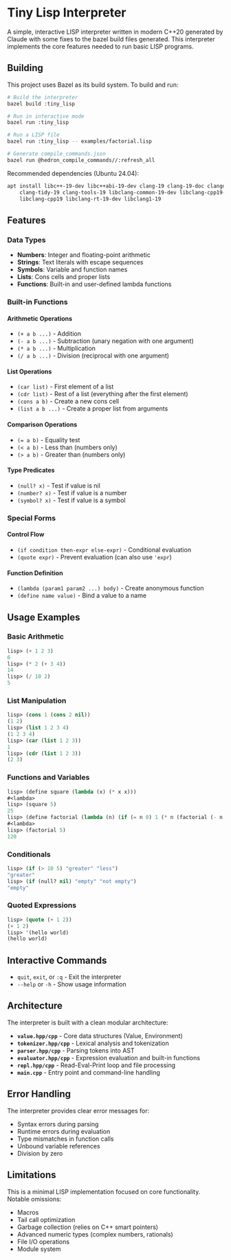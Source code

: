 # Tiny Lisp Interpreter

A simple, interactive LISP interpreter written in modern C++20
generated by Claude with some fixes to the bazel build files
generated. This interpreter implements the core features needed to run
basic LISP programs.

## Building

This project uses Bazel as its build system. To build and run:

```bash
# Build the interpreter
bazel build :tiny_lisp

# Run in interactive mode
bazel run :tiny_lisp

# Run a LISP file
bazel run :tiny_lisp -- examples/factorial.lisp

# Generate compile_commands.json
bazel run @hedron_compile_commands//:refresh_all
```

Recommended dependencies (Ubuntu 24.04):

```bash
apt install libc++-19-dev libc++abi-19-dev clang-19 clang-19-doc clangd-19 \
    clang-tidy-19 clang-tools-19 libclang-common-19-dev libclang-cpp19-dev \
    libclang-cpp19 libclang-rt-19-dev libclang1-19
```

## Features

### Data Types
- **Numbers**: Integer and floating-point arithmetic
- **Strings**: Text literals with escape sequences
- **Symbols**: Variable and function names
- **Lists**: Cons cells and proper lists
- **Functions**: Built-in and user-defined lambda functions

### Built-in Functions

#### Arithmetic Operations
- `(+ a b ...)` - Addition
- `(- a b ...)` - Subtraction (unary negation with one argument)
- `(* a b ...)` - Multiplication
- `(/ a b ...)` - Division (reciprocal with one argument)

#### List Operations
- `(car list)` - First element of a list
- `(cdr list)` - Rest of a list (everything after the first element)
- `(cons a b)` - Create a new cons cell
- `(list a b ...)` - Create a proper list from arguments

#### Comparison Operations
- `(= a b)` - Equality test
- `(< a b)` - Less than (numbers only)
- `(> a b)` - Greater than (numbers only)

#### Type Predicates
- `(null? x)` - Test if value is nil
- `(number? x)` - Test if value is a number
- `(symbol? x)` - Test if value is a symbol

### Special Forms

#### Control Flow
- `(if condition then-expr else-expr)` - Conditional evaluation
- `(quote expr)` - Prevent evaluation (can also use `'expr`)

#### Function Definition
- `(lambda (param1 param2 ...) body)` - Create anonymous function
- `(define name value)` - Bind a value to a name

## Usage Examples

### Basic Arithmetic
```lisp
lisp> (+ 1 2 3)
6
lisp> (* 2 (+ 3 4))
14
lisp> (/ 10 2)
5
```

### List Manipulation
```lisp
lisp> (cons 1 (cons 2 nil))
(1 2)
lisp> (list 1 2 3 4)
(1 2 3 4)
lisp> (car (list 1 2 3))
1
lisp> (cdr (list 1 2 3))
(2 3)
```

### Functions and Variables
```lisp
lisp> (define square (lambda (x) (* x x)))
#<lambda>
lisp> (square 5)
25
lisp> (define factorial (lambda (n) (if (= n 0) 1 (* n (factorial (- n 1))))))
#<lambda>
lisp> (factorial 5)
120
```

### Conditionals
```lisp
lisp> (if (> 10 5) "greater" "less")
"greater"
lisp> (if (null? nil) "empty" "not empty")
"empty"
```

### Quoted Expressions
```lisp
lisp> (quote (+ 1 2))
(+ 1 2)
lisp> '(hello world)
(hello world)
```

## Interactive Commands

- `quit`, `exit`, or `:q` - Exit the interpreter
- `--help` or `-h` - Show usage information

## Architecture

The interpreter is built with a clean modular architecture:

- **`value.hpp/cpp`** - Core data structures (Value, Environment)
- **`tokenizer.hpp/cpp`** - Lexical analysis and tokenization
- **`parser.hpp/cpp`** - Parsing tokens into AST
- **`evaluator.hpp/cpp`** - Expression evaluation and built-in functions
- **`repl.hpp/cpp`** - Read-Eval-Print loop and file processing
- **`main.cpp`** - Entry point and command-line handling

## Error Handling

The interpreter provides clear error messages for:
- Syntax errors during parsing
- Runtime errors during evaluation  
- Type mismatches in function calls
- Unbound variable references
- Division by zero

## Limitations

This is a minimal LISP implementation focused on core functionality. Notable omissions:
- Macros
- Tail call optimization
- Garbage collection (relies on C++ smart pointers)
- Advanced numeric types (complex numbers, rationals)
- File I/O operations
- Module system